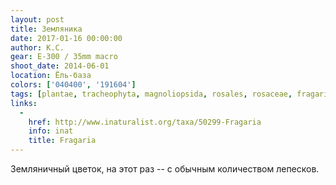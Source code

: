 ```yaml
---
layout: post
title: Земляника
date: 2017-01-16 00:00:00
author: К.С.
gear: E-300 / 35mm macro
shoot_date: 2014-06-01
location: Ёль-база
colors: ['040400', '191604']
tags: [plantae, tracheophyta, magnoliopsida, rosales, rosaceae, fragaria]
links:
  -
    href: http://www.inaturalist.org/taxa/50299-Fragaria
    info: inat
    title: Fragaria
---
```


Земляничный цветок, на этот раз -- с обычным количеством лепесков.
